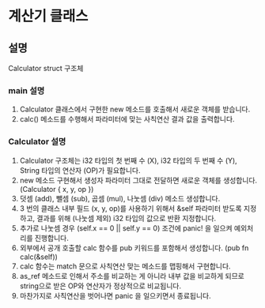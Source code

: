 # 계산기 클래스

## 설명

Calculator struct 구조체

### main 설명

1. Calculator 클래스에서 구현한 new 메소드를 호출해서 새로운 객체를 받습니다.
2. calc() 메소드를 수행해서 파라미터에 맞는 사칙연산 결과 값을 출력합니다.

### Calculator 설명

1. Calculator 구조체는 i32 타입의 첫 번째 수 (X), i32 타입의 두 번째 수 (Y), String 타입의 연산자 (OP)가 필요합니다.
2. new 메소드 구현해서 생성자 파라미터 그대로 전달하면 새로운 객체를 생성합니다. (Calculator { x, y, op })
3. 덧셈 (add), 뺄셈 (sub), 곱셈 (mul), 나눗셈 (div) 메소드 생성합니다.
4. 3 번의 클래스 내부 필드 (x, y, op)를 사용하기 위해서 &self 파라미터 받도록 지정하고, 결과를 위해 (나눗셈 제외) i32 타입의 값으로 반환 지정합니다.
5. 추가로 나눗셈 경우 (self.x == 0 || self.y == 0) 조건에 panic! 을 일으켜 예외처리를 진행합니다.
6. 외부에서 공개 호출할 calc 함수를 pub 키워드를 포함해서 생성합니다. (pub fn calc(&self))
7. calc 함수는 match 문으로 사칙연산 맞는 메소드를 맵핑해서 구현합니다.
8. as_ref 메소드로 인해서 주소를 비교하는 게 아니라 내부 값을 비교하게 되므로 string으로 받은 OP와 연산자가 정상적으로 비교됩니다.
9. 마찬가지로 사칙연산을 벗어나면 panic 을 일으키면서 종료됩니다.
